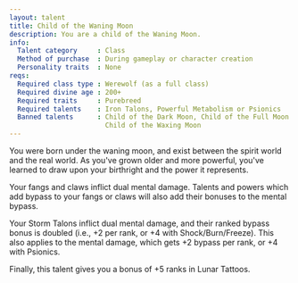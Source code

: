 ```yaml
---
layout: talent
title: Child of the Waning Moon
description: You are a child of the Waning Moon.
info:
  Talent category     : Class
  Method of purchase  : During gameplay or character creation
  Personality traits  : None
reqs:
  Required class type : Werewolf (as a full class)
  Required divine age : 200+
  Required traits     : Purebreed
  Required talents    : Iron Talons, Powerful Metabolism or Psionics
  Banned talents      : Child of the Dark Moon, Child of the Full Moon and
                        Child of the Waxing Moon
---
```


You were born under the waning moon, and exist between the spirit world and the real world. As you've grown older and more powerful, you've learned to draw upon your birthright and the power it represents.

Your fangs and claws inflict dual mental damage. Talents and powers which add bypass to your fangs or claws will also add their bonuses to the mental bypass.

Your Storm Talons inflict dual mental damage, and their ranked bypass bonus is doubled (i.e., +2 per rank, or +4 with Shock/Burn/Freeze). This also applies to the mental damage, which gets +2 bypass per rank, or +4 with Psionics.

Finally, this talent gives you a bonus of +5 ranks in Lunar Tattoos.